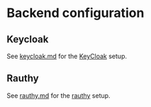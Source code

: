 # Backend configuration

## Keycloak

See [keycloak.md](keycloak.md) for the [KeyCloak](https://github.com/keycloak/keycloak) setup.

## Rauthy

See [rauthy.md](rauthy.md) for the [rauthy](https://github.com/sebadob/rauthy) setup.

